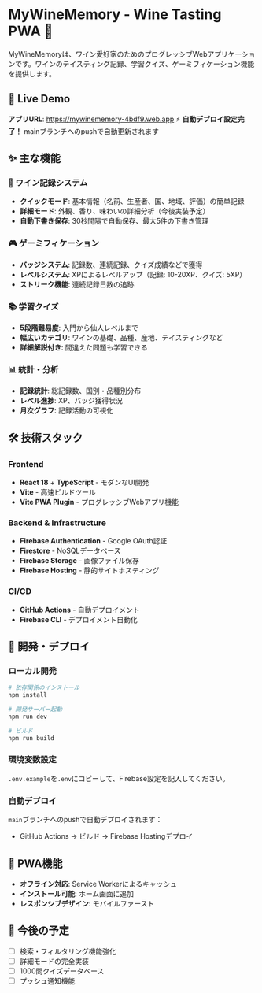 # MyWineMemory - Wine Tasting PWA 🍷

MyWineMemoryは、ワイン愛好家のためのプログレッシブWebアプリケーションです。ワインのテイスティング記録、学習クイズ、ゲーミフィケーション機能を提供します。

## 🚀 Live Demo
**アプリURL**: https://mywinememory-4bdf9.web.app
⚡ **自動デプロイ設定完了！** mainブランチへのpushで自動更新されます

## ✨ 主な機能

### 🍷 ワイン記録システム
- **クイックモード**: 基本情報（名前、生産者、国、地域、評価）の簡単記録
- **詳細モード**: 外観、香り、味わいの詳細分析（今後実装予定）
- **自動下書き保存**: 30秒間隔で自動保存、最大5件の下書き管理

### 🎮 ゲーミフィケーション
- **バッジシステム**: 記録数、連続記録、クイズ成績などで獲得
- **レベルシステム**: XPによるレベルアップ（記録: 10-20XP、クイズ: 5XP）
- **ストリーク機能**: 連続記録日数の追跡

### 📚 学習クイズ
- **5段階難易度**: 入門から仙人レベルまで
- **幅広いカテゴリ**: ワインの基礎、品種、産地、テイスティングなど
- **詳細解説付き**: 間違えた問題も学習できる

### 📊 統計・分析
- **記録統計**: 総記録数、国別・品種別分布
- **レベル進捗**: XP、バッジ獲得状況
- **月次グラフ**: 記録活動の可視化

## 🛠️ 技術スタック

### Frontend
- **React 18** + **TypeScript** - モダンなUI開発
- **Vite** - 高速ビルドツール
- **Vite PWA Plugin** - プログレッシブWebアプリ機能

### Backend & Infrastructure
- **Firebase Authentication** - Google OAuth認証
- **Firestore** - NoSQLデータベース
- **Firebase Storage** - 画像ファイル保存
- **Firebase Hosting** - 静的サイトホスティング

### CI/CD
- **GitHub Actions** - 自動デプロイメント
- **Firebase CLI** - デプロイメント自動化

## 🚀 開発・デプロイ

### ローカル開発
```bash
# 依存関係のインストール
npm install

# 開発サーバー起動
npm run dev

# ビルド
npm run build
```

### 環境変数設定
`.env.example`を`.env`にコピーして、Firebase設定を記入してください。

### 自動デプロイ
`main`ブランチへのpushで自動デプロイされます：
- GitHub Actions → ビルド → Firebase Hostingデプロイ

## 📱 PWA機能
- **オフライン対応**: Service Workerによるキャッシュ
- **インストール可能**: ホーム画面に追加
- **レスポンシブデザイン**: モバイルファースト

## 🎯 今後の予定
- [ ] 検索・フィルタリング機能強化
- [ ] 詳細モードの完全実装
- [ ] 1000問クイズデータベース
- [ ] プッシュ通知機能
